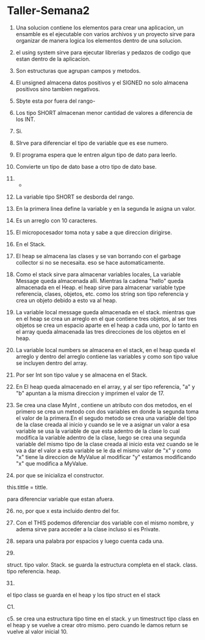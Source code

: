 # Taller-Semana2

1. Una solucion contiene los elementos para crear una aplicacion, un ensamble es el ejecutable con 
varios archivos y un proyecto sirve para organizar de manera logica los elementos dentro de una solucion.

2. el using system sirve para ejecutar librerias y pedazos de codigo que estan dentro de la aplicacion.

3. Son estructuras que agrupan campos y metodos.

4. El unsigned almacena datos positivos y el SIGNED no solo almacena positivos sino tambien negativos.

5. Sbyte esta por fuera del rango-

6. Los tipo SHORT almacenan menor cantidad de valores a diferencia de los INT.

7. Si.

8. SIrve para diferenciar el tipo de variable que es ese numero.

9. El programa espera que le entren algun tipo de dato para leerlo.

10. Convierte un tipo de dato base a otro tipo de dato base.

11. -

12. La variable tipo SHORT se desborda del rango.

13. En la primera linea define la variable y en la segunda le asigna un valor.

14. Es un arreglo con 10 caracteres.

15. El micropocesador toma nota y sabe a que direccion dirigirse.

16. En el Stack.

17. El heap se almacena las clases y se van borrando con el garbage collector si no se necesaita.
eso se hace automaticamente.

18. Como el stack sirve para almacenar variables locales, La variable Message queda almacenada alli.
Mientras la cadena "hello" queda almacenada en el Heap.
el heap sirve para almacenar variable type referencia, clases, objetos, etc. como los string son tipo referencia 
y crea un objeto debido a esto va al heap.

19. La variable local message queda almacenada en el stack. mientras que en el heap se crea un arreglo en el que contiene tres 
objetos, al ser tres objetos se crea un espacio aparte en el heap a cada uno, por lo tanto en el array queda almacenada las 
tres direcciones de los objetos en el heap.

20. La variable local numbers se almacena en el stack, en el heap queda el arreglo y dentro del arreglo contiene las variables y 
como son tipo value se incluyen dentro del array.

22. Por ser Int son tipo value y se almacena en el Stack.

23. En El heap queda almacenado en el array, y al ser tipo referencia, "a" y "b" apuntan a la misma direccion y imprimen el valor
de 17.

24. Se crea una clase MyInt , contiene un atributo con dos metodos, en el primero se crea un metodo con dos variables
en donde la segunda toma el valor de la primera.En el segudo metodo se crea una variable del tipo de la clase creada al inicio y cuando se le ve a asignar un valor a esa variable se usa la variable de que esta adentro de la clase lo cual modifica la variable adentro de la clase, luego se crea una segunda variable del mismo tipo de la clase creada al inicio esta vez cuando se le va a dar el valor a esta variable se le da el mismo valor de "x" y
como "x" tiene la direccion de MyValue al modificar "y" estamos modificando "x" que modifica a MyValue.

25. por que se inicializa el constructor.

this.tittle = tittle.

para diferenciar variable que estan afuera.

26. no, por que x esta incluido dentro del for.

27. Con el THIS podemos diferenciar dos variable con el mismo nombre, y adema sirve para acceder a la clase incluso si es 
Private.

28. separa una palabra por espacios y luego cuenta cada una.

30.
struct. tipo valor. Stack. se guarda la estructura completa en el stack.
class. tipo referencia. heap.

31.
el tipo class se guarda en el heap y los tipo struct en el stack

C1. 


c5. 
se crea una estructura tipo time en el stack. y un timestruct tipo 
class en el heap y se vuelve a crear otro mismo. pero cuando le damos return se vuelve al valor inicial 10.




